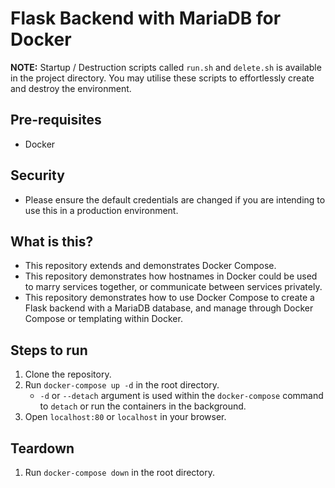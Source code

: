 # Flask Backend with MariaDB for Docker

<b>NOTE:</b> Startup / Destruction scripts called `run.sh` and `delete.sh` is available in the project directory. You may utilise these scripts to effortlessly create and destroy the environment. 

## Pre-requisites
- Docker

## Security
- Please ensure the default credentials are changed if you are intending to use this in a production environment.

## What is this?
- This repository extends and demonstrates Docker Compose.
- This repository demonstrates how hostnames in Docker could be used to marry services together, or communicate between services privately. 
- This repository demonstrates how to use Docker Compose to create a Flask backend with a MariaDB database, and manage through Docker Compose or templating within Docker.

## Steps to run
1. Clone the repository.
2. Run `docker-compose up -d` in the root directory.
    - `-d` or `--detach` argument is used within the `docker-compose` command to `detach` or run the containers in the background.  
3. Open `localhost:80` or `localhost` in your browser.

## Teardown
1. Run `docker-compose down` in the root directory.